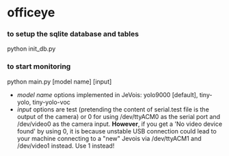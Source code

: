 # officeye

### to setup the sqlite database and tables
python init_db.py

### to start monitoring
python main.py [model name] [input]
- _model name_ options implemented in JeVois: yolo9000 [default], tiny-yolo, tiny-yolo-voc
- _input_ options are test (pretending the content of serial.test file is the output of the camera) or 0 for using /dev/ttyACM0 as the serial port and /dev/video0 as the camera input. **However**, if you get a 'No video device found' by using 0, it is because unstable USB connection could lead to your machine connecting to a "new" Jevois via /dev/ttyACM1 and /dev/video1 instead. Use 1 instead!
